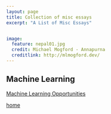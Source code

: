 ```yaml
---
layout: page
title: Collection of misc essays
excerpt: "A List of Misc Essays"


image:
  feature: nepal01.jpg
  credit: Michael Mogford - Annapurna
  creditlink: http://mlmogford.dev/
---
```



## Machine Learning

[Machine Learning Opportunities](ml/machine-learning-opportunities)



[home](./)
